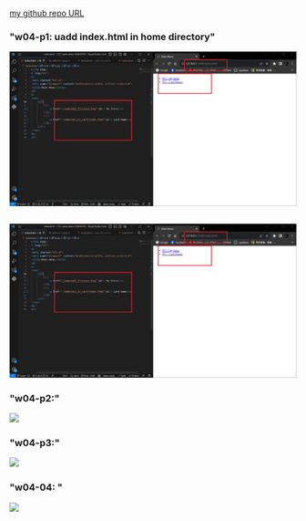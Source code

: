 [my github repo URL]('https://github.com/Jun206/1121-sweb-demo-209410793')

### "w04-p1: uadd index.html in home directory"

![](w04-p1.png)

```

```

![](w04-p1.png)

### "w04-p2:"

![](w04-p2.png)

### "w04-p3:"

![](w04-p3.png)

### "w04-04: "

![](w04-p4.png)
